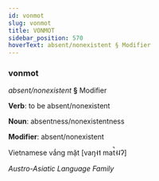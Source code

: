 ```yaml
---
id: vonmot
slug: vonmot
title: VONMOT
sidebar_position: 570
hoverText: absent/nonexistent § Modifier
---
```


### vonmot

*absent/nonexistent* **§** Modifier

**Verb**: to be absent/nonexistent

**Noun**: absentness/nonexistentness

**Modifier**: absent/nonexistent

Vietnamese vắng mặt [vaŋ˧˦ mat̚˧˨ʔ]

*Austro-Asiatic Language Family*